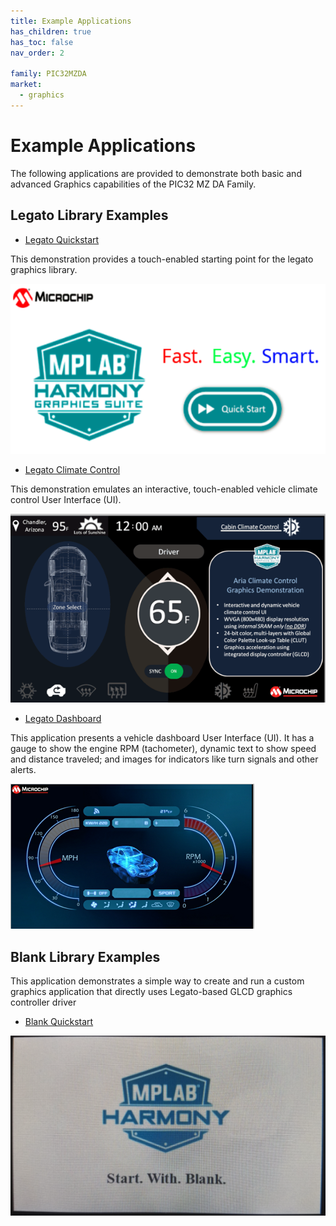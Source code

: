```yaml
---
title: Example Applications
has_children: true
has_toc: false
nav_order: 2

family: PIC32MZDA
market:
  - graphics
---
```


# Example Applications

The following applications are provided to demonstrate both basic and advanced Graphics capabilities of the PIC32 MZ DA Family.

## Legato Library Examples 

* [Legato Quickstart](./legato_quickstart/readme.md)

This demonstration provides a touch-enabled starting point for the legato graphics library.

![](./../docs/html/legato_quickstart.png)


* [Legato Climate Control](./legato_climate_control/readme.md)

This demonstration emulates an interactive, touch-enabled vehicle climate control User Interface (UI).

![](./../docs/html/legato_climate_control.png)


* [Legato Dashboard](./legato_dashboard/readme.md)

This application presents a vehicle dashboard User Interface (UI). It has a gauge to show the engine RPM (tachometer), dynamic text to show speed and distance traveled; and images for indicators like turn signals and other alerts.

![](./../docs/html/legato_dashboard.png)


## Blank Library Examples

This application demonstrates a simple way to create and run a custom graphics application that directly uses Legato-based GLCD graphics controller driver

* [Blank Quickstart](./blank_quickstart/readme.md)

![](./../docs/html/blank_quickstart.png)


